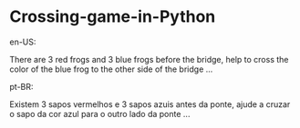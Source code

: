 # Crossing-game-in-Python
en-US:

There are 3 red frogs and 3 blue frogs before the bridge, help to cross the color of the blue frog to the other side of the bridge ...

pt-BR:

Existem 3 sapos vermelhos e 3 sapos azuis antes da ponte, ajude a cruzar o sapo da cor azul para o outro lado da ponte ...

